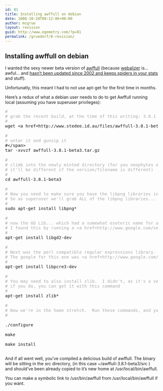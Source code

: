 ```yaml
---
id: 81
title: Installing awffull on debian
date: 2008-10-20T00:12:06+00:00
author: mcgrue
layout: revision
guid: http://www.egometry.com/?p=81
permalink: /gruedorf/8-revision/
---
```

## Installing awffull on debian

I wanted the sexy newer beta version of <a href=http://www.stedee.id.au/awffull>awffull</a> (because <a href=http://www.mrunix.net/webalizer/>webalizer</a> is&#8230; awful&#8230; and <a href=http://en.wikipedia.org/wiki/Webalizer#Criticism>hasn&#8217;t been updated since 2002 and keeps spiders in your stats</a> and stuff).

Unfortunatly, this meant I had to not use apt-get for the first time in months.

Here&#8217;s a redux of what a debian user needs to do to get Awffull running local (assuming you have superuser privileges):

<pre><span style="color: #AAAAAA;">#
# grab the recent build, at the time of this writing: 3.8.1 b3
#</span>
wget &lt;a href=http://www.stedee.id.au/files/awffull-3.8.1-beta3.tar.gz>http://www.stedee.id.au/files/awffull-3.8.1-beta3.tar.gz&lt;/a>

<span style="color: #AAAAAA;">#
# untar it and gunzip it</span>
#&lt;/span>
tar -xvvzf awffull-3.8.1-beta3.tar.gz

<span style="color: #AAAAAA;">#
# climb into the newly minted directory (for you neophytes out there,
# it'll be different if the version/filename is different)
#</span>
cd awffull-3.8.1-beta3

<span style="color: #AAAAAA;">#
# Now you need to make sure you have the libpng libraries installed.
# So as superuser we'll grab ALL of the libpng libraries...
#</span>
sudo apt-get install libpng*

<span style="color: #AAAAAA;">#
# now the GD Lib... which had a somewhat esoteric name for apt-get.
# I found this by running a &lt;a href=http://www.google.com/search?client=opera&#038;rls=en&#038;q=debian+site:http://www.libgd.org&#038;sourceid=opera&#038;ie=utf-8&#038;oe=utf-8>debian site:http://www.libgd.org&lt;/a> google.
#</span>
apt-get install libgd2-dev

<span style="color: #AAAAAA;">#
# Next was the perl compatible regular expressions library.
# The google for this one was &lt;a href=http://www.google.com/search?hl=en&#038;client=opera&#038;rls=en&#038;hs=uLz&#038;q=apt-get+%22Perl+Compatible+Regular+Expressions%22&#038;btnG=Search>apt-get "Perl Compatible Regular Expressions"&lt;/a>
#</span>
apt-get install libpcre3-dev

<span style="color: #AAAAAA;">#
# You may need to also install zlib.  I didn't, as it's a very common library... but
# if you do, you can get it with this command
#</span>
apt-get install zlib*

<span style="color: #AAAAAA;">#
# Now we're in the home stretch.  Run these commands, and you should be golden.
#</span>

./configure

make

make install

</pre>

And if all went well, you&#8217;ve compiled a delicious build of awffull. The binary will be sitting in the src directory, (in this case ~/awffull-3.8.1-beta3/src ) and should&#8217;ve been already copied to it&#8217;s new home at /usr/local/bin/awffull.

You can make a symbolic link to /usr/bin/awffull from /usr/local/bin/awffull if you want.